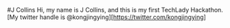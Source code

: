 #J Collins
Hi, my name is J Collins, and this is my first TechLady Hackathon. [My twitter handle is @kongjingying][https://twitter.com/kongjingying]